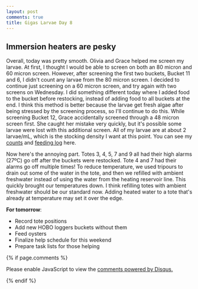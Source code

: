 ```yaml
---
layout: post
comments: true
title: Gigas Larvae Day 8
---
```


## Immersion heaters are pesky

Overall, today was pretty smooth. Olivia and Grace helped me screen my larvae. At first, I thought I would be able to screen on both an 80 micron and 60 micron screen. However, after screening the first two buckets, Bucket 11 and 6, I didn't count any larvae from the 80 micron screen. I decided to continue just screening on a 60 micron screen, and try again with two screens on Wednesday. I did something different today where I added food to the bucket before restocking, instead of adding food to all buckets at the end. I think this method is better because the larvae get fresh algae after being stressed by the screening process, so I'll continue to do this. While screening Bucket 12, Grace accidentally screened through a 48 micron screen first. She caught her mistake very quickly, but it's possible some larvae were lost with this additional screen. All of my larvae are at about 2 larvae/mL, which is the stocking density I want at this point. You can see my [counts](https://github.com/RobertsLab/project-oyster-oa/blob/master/data/Manchester/2017-07-30-Pacific-Oyster-Larvae/2017-08-02-Larvae-Counts.xlsx) and [feeding log](https://github.com/RobertsLab/project-oyster-oa/blob/master/data/Manchester/2017-07-30-Pacific-Oyster-Larvae/2017-07-30-Feeding.xlsx) here.

Now here's the annoying part. Totes 3, 4, 5, 7 and 9 all had their high alarms (27ºC) go off after the buckets were restocked. Tote 4 and 7 had their alarms go off multiple times! To reduce temperature, we used tripours to drain out some of the water in the tote, and then we refilled with ambient freshwater instead of using the water from the heating reservoir line. This quickly brought our temperatures down. I think refilling totes with ambient freshwater should be our standard now. Adding heated water to a tote that's already at temperature may set it over the edge.

**For tomorrow**:

- Record tote positions
- Add new HOBO loggers buckets without them
- Feed oysters
- Finalize help schedule for this weekend
- Prepare task lists for those helping

{% if page.comments %}

<div id="disqus_thread"></div>
<script>

/**
*  RECOMMENDED CONFIGURATION VARIABLES: EDIT AND UNCOMMENT THE SECTION BELOW TO INSERT DYNAMIC VALUES FROM YOUR PLATFORM OR CMS.
*  LEARN WHY DEFINING THESE VARIABLES IS IMPORTANT: https://disqus.com/admin/universalcode/#configuration-variables*/
/*
var disqus_config = function () {
this.page.url = PAGE_URL;  // Replace PAGE_URL with your page's canonical URL variable
this.page.identifier = PAGE_IDENTIFIER; // Replace PAGE_IDENTIFIER with your page's unique identifier variable
};
*/
(function() { // DON'T EDIT BELOW THIS LINE
var d = document, s = d.createElement('script');
s.src = 'https://the-responsible-grad-student.disqus.com/embed.js';
s.setAttribute('data-timestamp', +new Date());
(d.head || d.body).appendChild(s);
})();
</script>
<noscript>Please enable JavaScript to view the <a href="https://disqus.com/?ref_noscript">comments powered by Disqus.</a></noscript>

{% endif %}

<script id="dsq-count-scr" src="//the-responsible-grad-student.disqus.com/count.js" async></script>
